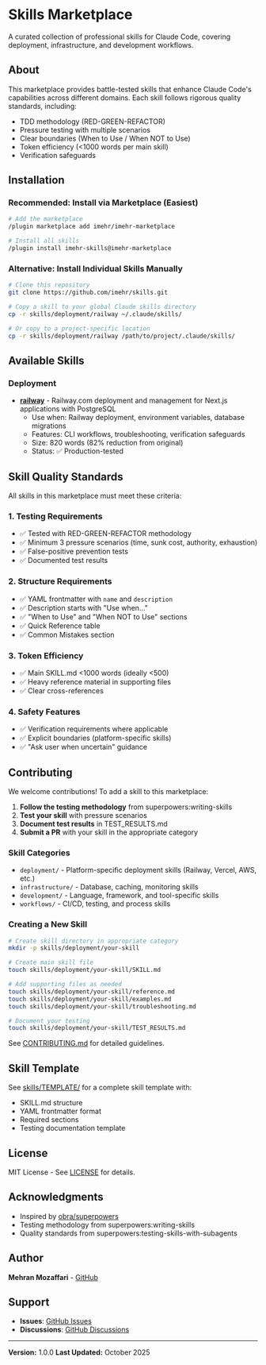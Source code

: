 # Skills Marketplace

A curated collection of professional skills for Claude Code, covering deployment, infrastructure, and development workflows.

## About

This marketplace provides battle-tested skills that enhance Claude Code's capabilities across different domains. Each skill follows rigorous quality standards, including:

- TDD methodology (RED-GREEN-REFACTOR)
- Pressure testing with multiple scenarios
- Clear boundaries (When to Use / When NOT to Use)
- Token efficiency (<1000 words per main skill)
- Verification safeguards

## Installation

### Recommended: Install via Marketplace (Easiest)

```bash
# Add the marketplace
/plugin marketplace add imehr/imehr-marketplace

# Install all skills
/plugin install imehr-skills@imehr-marketplace
```

### Alternative: Install Individual Skills Manually

```bash
# Clone this repository
git clone https://github.com/imehr/skills.git

# Copy a skill to your global Claude skills directory
cp -r skills/deployment/railway ~/.claude/skills/

# Or copy to a project-specific location
cp -r skills/deployment/railway /path/to/project/.claude/skills/
```

## Available Skills

### Deployment

- **[railway](skills/deployment/railway/)** - Railway.com deployment and management for Next.js applications with PostgreSQL
  - Use when: Railway deployment, environment variables, database migrations
  - Features: CLI workflows, troubleshooting, verification safeguards
  - Size: 820 words (82% reduction from original)
  - Status: ✅ Production-tested

## Skill Quality Standards

All skills in this marketplace must meet these criteria:

### 1. Testing Requirements
- ✅ Tested with RED-GREEN-REFACTOR methodology
- ✅ Minimum 3 pressure scenarios (time, sunk cost, authority, exhaustion)
- ✅ False-positive prevention tests
- ✅ Documented test results

### 2. Structure Requirements
- ✅ YAML frontmatter with `name` and `description`
- ✅ Description starts with "Use when..."
- ✅ "When to Use" and "When NOT to Use" sections
- ✅ Quick Reference table
- ✅ Common Mistakes section

### 3. Token Efficiency
- ✅ Main SKILL.md <1000 words (ideally <500)
- ✅ Heavy reference material in supporting files
- ✅ Clear cross-references

### 4. Safety Features
- ✅ Verification requirements where applicable
- ✅ Explicit boundaries (platform-specific skills)
- ✅ "Ask user when uncertain" guidance

## Contributing

We welcome contributions! To add a skill to this marketplace:

1. **Follow the testing methodology** from superpowers:writing-skills
2. **Test your skill** with pressure scenarios
3. **Document test results** in TEST_RESULTS.md
4. **Submit a PR** with your skill in the appropriate category

### Skill Categories

- `deployment/` - Platform-specific deployment skills (Railway, Vercel, AWS, etc.)
- `infrastructure/` - Database, caching, monitoring skills
- `development/` - Language, framework, and tool-specific skills
- `workflows/` - CI/CD, testing, and process skills

### Creating a New Skill

```bash
# Create skill directory in appropriate category
mkdir -p skills/deployment/your-skill

# Create main skill file
touch skills/deployment/your-skill/SKILL.md

# Add supporting files as needed
touch skills/deployment/your-skill/reference.md
touch skills/deployment/your-skill/examples.md
touch skills/deployment/your-skill/troubleshooting.md

# Document your testing
touch skills/deployment/your-skill/TEST_RESULTS.md
```

See [CONTRIBUTING.md](CONTRIBUTING.md) for detailed guidelines.

## Skill Template

See [skills/TEMPLATE/](skills/TEMPLATE/) for a complete skill template with:
- SKILL.md structure
- YAML frontmatter format
- Required sections
- Testing documentation template

## License

MIT License - See [LICENSE](LICENSE) for details.

## Acknowledgments

- Inspired by [obra/superpowers](https://github.com/obra/superpowers)
- Testing methodology from superpowers:writing-skills
- Quality standards from superpowers:testing-skills-with-subagents

## Author

**Mehran Mozaffari** - [GitHub](https://github.com/imehr)

## Support

- **Issues**: [GitHub Issues](https://github.com/imehr/skills/issues)
- **Discussions**: [GitHub Discussions](https://github.com/imehr/skills/discussions)

---

**Version:** 1.0.0
**Last Updated:** October 2025
